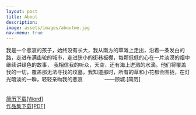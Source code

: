 ```yaml
---
layout: post
title: About
description:
image: assets/images/aboutme.jpg
nav-menu: true
---
```


我是一个悲哀的孩子，始终没有长大，我从南方的草滩上走出，沿着一条发白的路，走进布满齿轮的城市，走进狭小的街巷板棚，每颗低低的心在一片淡漠的烟中继续讲绿色的故事，
我相信我的听众，天空，还有海上迸溅的水滴，他们将覆盖我的一切，覆盖那无法寻找的坟墓，我知道那时，所有的草和小花都会围拢，在灯光暗淡的一瞬，轻轻亲吻我的悲哀
 &emsp;&emsp;&emsp;&emsp;——顾城.[简历]    <br/>
     <br/>
     <br/>
     <a href="http://littlejohnny.cn/assets/Johnny_UI_Resume.docx" class="button next scrolly">简历下载[Word]</a>
     <br/>
     <a href="http://littlejohnny.cn/assets/Johnny_UI_Works.pdf" class="button next scrolly">作品集下载[PDF]</a>
     <br/>